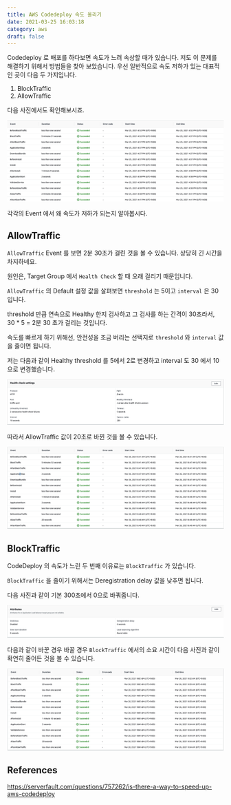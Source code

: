 ```yaml
---
title: AWS Codedeploy 속도 올리기
date: 2021-03-25 16:03:18
category: aws
draft: false
---
```


Codedeploy 로 배포를 하다보면 속도가 느려 속상할 때가 있습니다. 저도 이 문제를 해결하기 위해서 방법들을 찾아 보았습니다. 우선 일반적으로 속도 저하가 있는 대표적인 곳이 다음 두 가지입니다.

1. BlockTraffic
2. AllowTraffic

다음 사진에서도 확인해보시죠.

![](./1.png)

각각의 Event 에서 왜 속도가 저하가 되는지 알아봅시다.

## AllowTraffic

`AllowTraffic` Event 를 보면 2분 30초가 걸린 것을 볼 수 있습니다. 상당히 긴 시간을 차지하네요.

원인은, Target Group 에서 `Health Check` 할 때 오래 걸리기 때문입니다.

`AllowTraffic` 의 Default 설정 값을 살펴보면 `threshold` 는 5이고 `interval` 은 30입니다.

threshold 만큼 연속으로 Healthy 한지 검사하고 그 검사를 하는 간격이 30초라서, 30 \* 5 = 2분 30 초가 걸리는 것입니다.

속도를 빠르게 하기 위해선, 안전성을 조금 버리는 선택지로 `threshold` 와 `interval` 값을 줄이면 됩니다.

저는 다음과 같이 Healthy threshold 를 5에서 2로 변경하고 interval 도 30 에서 10으로 변경했습니다.

![](./2.png)

따라서 AllowTraffic 값이 20초로 바뀐 것을 볼 수 있습니다.

![](./3.png)

## BlockTraffic

CodeDeploy 의 속도가 느린 두 번째 이유로는 `BlockTraffic` 가 있습니다.

`BlockTraffic` 을 줄이기 위해서는 Deregistration delay 값을 낮추면 됩니다.

다음 사진과 같이 기본 300초에서 0으로 바꿔줍니다.

![](./4.png)

다음과 같이 바꾼 경우 바꿀 경우 `BlockTraffic` 에서의 소요 시간이 다음 사진과 같이 확연히 줄어든 것을 볼 수 있습니다.

![](./5.png)

## References

https://serverfault.com/questions/757262/is-there-a-way-to-speed-up-aws-codedeploy
